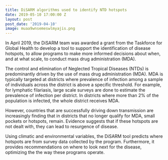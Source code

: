 ```yaml
---
title: DiSARM algorithms used to identify NTD hotspots
date: 2019-05-10 17:00:00 Z
layout: post
post_date: '2019-04-10'
image: muaa9wnsemeswlmyajis.png
---
```


In April 2019, the DiSARM team was awarded a grant from the Taskforce for Global Health to develop a tool to support the identification of disease hotspots, to allow programs to make more informed decisions about when, and at what scale, to conduct mass drug administration (MDA). 

The control and elimination of Neglected Tropical Diseases (NTDs) is predominantly driven by the use of mass drug administration (MDA). MDA is typically targeted at districts where prevalence of infection among a sample of individuals across the district is above a specific threshold. For example, for lymphatic filariasis, large scale surveys are done to estimate the prevalence of infection per district. In districts where more than 2% of the population is infected, the whole district receives MDA. 

However, countries that are successfully driving down transmission are increasingly finding that in districts that no longer qualify for MDA, small pockets or hotspots, remain. Evidence suggests that if these hotspots are not dealt with, they can lead to resurgence of disease. 

Using climatic and environmental variables, the DiSARM tool predicts where hotspots are from survey data collected by the program. Furthermore, it provides recommendations on where to look next for the disease, optimizing the the way these programs operate.  

